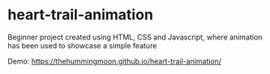 # heart-trail-animation

Beginner project created using HTML, CSS and Javascript, where animation has been used to showcase a simple feature

Demo: https://thehummingmoon.github.io/heart-trail-animation/
